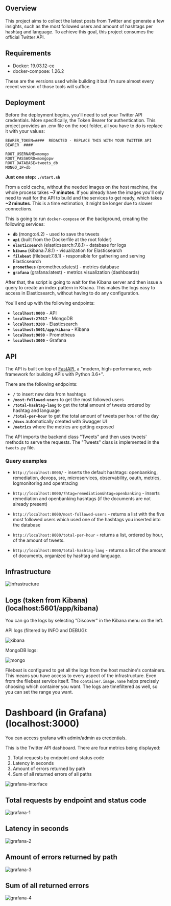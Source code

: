 ## Overview
This project aims to collect the latest posts from Twitter and generate a few
insights, such as the most followed users and amount of hashtags per hashtag and
language. To achieve this goal, this project consumes the official Twitter API.

## Requirements 

* Docker: 19.03.12-ce
* docker-compose: 1.26.2

These are the versions used while building it but I'm sure almost every recent 
version of those tools will suffice.

## Deployment

Before the deployment begins, you'll need to set your Twitter API credentials.
More specifically, the Token Bearer for authentication. This project provides an
.env file on the root folder, all you have to do is replace it with your values:

```
BEARER_TOKEN=####  REDACTED - REPLACE THIS WITH YOUR TWITTER API BEARER  ####

ROOT_USERNAME=mongo
ROOT_PASSWORD=mongopw
ROOT_DATABASE=tweets_db
MONGO_IP=db
```


**Just one step: `./start.sh`**

From a cold cache, without the needed images on the host machine, the whole
process takes **~7 minutes**. If you already have the images you'll only need 
to wait for the API to build and the services to get ready, which takes 
**~2 minutes**. This is a time estimation, it might be longer due to slower 
connections.


This is going to run `docker-compose` on the background, creating the following
services:

* **`db`** (mongo:4.2) - used to save the tweets
* **`api`** (built from the Dockerfile at the root folder)
* **`elasticsearch`** (elasticsearch:7.8.1) - database for logs
* **`kibana`** (kibana:7.8.1) - visualization for Elasticsearch
* **`filebeat`** (filebeat:7.8.1) - responsible for gathering and serving
    Elasticsearch
* **`prometheus`** (prometheus:latest) - metrics database
* **`grafana`** (grafana:latest) - metrics visualization (dashboards)

After that, the script is going to wait for the Kibana server and then
issue a query to create an index pattern in Kibana. This makes the logs easy to 
access in Elasticsearch, without having to do any configuration.

You'll end up with the following endpoints:

* **`localhost:8000`** - API
* **`localhost:27017`** - MongoDB
* **`localhost:9200`** - Elasticsearch
* **`localhost:5601/app/kibana`** - Kibana
* **`localhost:9090`** - Prometheus
* **`localhost:3000`** - Grafana


## API

The API is built on top of [FastAPI](https://fastapi.tiangolo.com/), a "modern,
high-performance, web framework for building APIs with Python 3.6+".

There are the following endpoints:

* **`/`** to insert new data from hashtags
* **`/most-followed-users`** to get the most followed users
* **`/total-hashtag-lang`** to get the total amount of tweets ordered by hashtag
    and language
* **`/total-per-hour`** to get the total amount of tweets per hour of the day
* **`/docs`** automatically created with Swagger UI
* **`/metrics`** where the metrics are getting exposed

 
The API imports the backend class "Tweets" and then uses tweets' methods to
serve the requests. The "Tweets" class is implemented in the `tweets.py` file.

### Query examples

* `http://localhost:8000/` - inserts the default hashtags: openbanking,
remediation, devops, sre, microservices, observability, oauth, metrics,
logmonitoring and opentracing

* `http://localhost:8000/?htag=remediation&htag=openbanking` - inserts 
remediation and openbanking hashtags (if the documents are not already present)

* `http://localhost:8000/most-followed-users` - returns a list with the five
most followed users which used one of the hashtags you inserted into the
database

* `http://localhost:8000/total-per-hour` - returns a list, ordered by hour, of
the amount of tweets.

* `http://localhost:8000/total-hashtag-lang` - returns a list of the amount of
documents, organized by hashtag and language.


## Infrastructure

![infrastructure](https://github.com/tre-ta/twitter-api/blob/master/images/infrastructure.jpg)


## Logs (taken from Kibana) (localhost:5601/app/kibana)

You can go the logs by selecting "Discover" in the Kibana menu on the left.

API logs (filtered by INFO and DEBUG):

![kibana](https://github.com/tre-ta/twitter-api/blob/master/images/kibana.png)

MongoDB logs:

![mongo](https://github.com/tre-ta/twitter-api/blob/master/images/mongo.png)

Filebeat is configured to get all the logs from the host machine's containers. 
This means you have access to every aspect of the infrastructure. Even from the
filebeat service itself. The `container.image.name` helps precisely choosing 
which container you want. The logs are timefiltered as well, so you can set 
the range you want.

# Dashboard (in Grafana) (localhost:3000)

You can access grafana with admin/admin as credentials.

This is the Twitter API dashboard. There are four metrics being displayed:

1. Total requests by endpoint and status code
2. Latency in seconds
3. Amount of errors returned by path
4. Sum of all returned errors of all paths

![grafana-interface](https://github.com/tre-ta/twitter-api/blob/master/images/grafana-interface.png)

## Total requests by endpoint and status code

![grafana-1](https://github.com/tre-ta/twitter-api/blob/master/images/grafana-1.png)

## Latency in seconds
![grafana-2](https://github.com/tre-ta/twitter-api/blob/master/images/grafana-2.png)

## Amount of errors returned by path
![grafana-3](https://github.com/tre-ta/twitter-api/blob/master/images/grafana-3.png)

## Sum of all returned errors
![grafana-4](https://github.com/tre-ta/twitter-api/blob/master/images/grafana-4.png)

